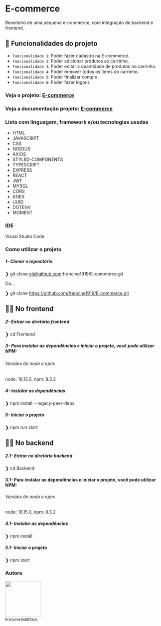 # E-commerce

Reositório de uma pequena e-commerce, com integração de backend e frontend.

## :hammer: Funcionalidades do projeto
- `Funcionalidade 1`: Poder fazer cadastro na E-commerce.
- `Funcionalidade 2`: Poder adicionar produtos ao carrinho.
- `Funcionalidade 3`: Poder editar a quantidade de produtos no carrinho.
- `Funcionalidade 4`: Poder remover todos os items do carrinho.
- `Funcionalidade 5`: Poder finalizar compra.
- `Funcionalidade 6`: Poder fazer logout.

### Veja o projeto: [E-commerce](https://classy-mass.surge.sh/)
### Veja a documentação projeto: [E-commerce](https://documenter.getpostman.com/view/19296644/UzBnrmj6#19221d86-e68d-4fd0-9b86-e25774725e9a%20)
### Lista com linguagem, framework e/ou tecnologias usadas

- HTML
- JAVASCRIPT
- CSS
- NODEJS
- AXIOS
- STYLED-COMPONENTS
- TYPESCRIPT
- EXPRESS
- REACT
- JWT
- MYSQL
- CORS
- KNEX
- UUID
- DOTENV
- MOMENT

### IDE
Visual Studio Code

### Como utilizar o projeto

##### 1- Clonar o repositório
  ❯ git clone git@github.com:francine1919/E-commerce.git
  
   Ou...
   
  ❯ git clone https://github.com/francine1919/E-commerce.git

## 👩‍💻 No frontend

  ##### 2- Entrar no diretório frontend
  ❯ cd Frontend
    
##### 3- Para instalar as dependências e iniciar o projeto, você pode utilizar NPM:
  ###### Versões do node e npm:
  node: 16.13.0,
  npm: 8.3.2
  
 ##### 4- Instalar as dependências
  ❯ npm install --legacy-peer-deps

 ##### 5- Iniciar o projeto
  ❯ npm run start


## 👩‍💻 No backend
  ##### 2.1- Entrar no diretório backend
  ❯ cd Backend
    
#### 3.1- Para instalar as dependências e iniciar o projeto, você pode utilizar NPM:
  ###### Versões do node e npm:
  node: 16.15.0,
  npm: 8.3.2
  
 ##### 4.1- Instalar as dependências
  ❯ npm install 

 ##### 5.1- Iniciar o projeto
  ❯ npm start

### Autora

[<img src="https://avatars.githubusercontent.com/u/94610559?v=4" width=115><br><sub>Francine FullSTack</sub>](https://github.com/francine1919) 


